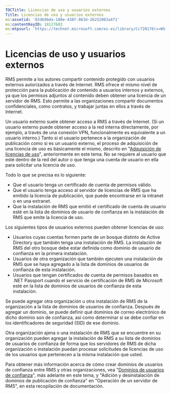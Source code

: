 ```yaml
---
TOCTitle: Licencias de uso y usuarios externos
Title: Licencias de uso y usuarios externos
ms:assetid: '02db9bda-180e-438f-863d-26252083a471'
ms:contentKeyID: 18127683
ms:mtpsurl: 'https://technet.microsoft.com/es-es/library/Cc720176(v=WS.10)'
---
```


Licencias de uso y usuarios externos
====================================

RMS permite a los autores compartir contenido protegido con usuarios externos autorizados a través de Internet. RMS ofrece el mismo nivel de protección para la publicación de contenido a usuarios internos y externos, ya que los permisos adjuntos al contenido deben obtener una licencia de un servidor de RMS. Esto permite a las organizaciones compartir documentos confidenciales, como contratos, y trabajar juntas en ellos a través de Internet.

Un usuario externo suele obtener acceso a RMS a través de Internet. (Si un usuario externo puede obtener acceso a la red interna directamente, por ejemplo, a través de una conexión VPN, funcionalmente es equivalente a un usuario interno.) Tanto si el usuario pertenece a la organización de publicación como si es un usuario externo, el proceso de adquisición de una licencia de uso es básicamente el mismo, descrito en "[Adquisición de licencias de uso](https://technet.microsoft.com/0b6cde34-418a-4dee-9d27-b65b93b535ac)", anteriormente en este tema. No se requiere al usuario que esté dentro de la red del autor o que tenga una cuenta de usuario en ella para solicitar una licencia de uso.

Todo lo que se precisa es lo siguiente:

-   Que el usuario tenga un certificado de cuenta de permisos válido.
-   Que el usuario tenga acceso al servidor de licencias de RMS que ha emitido la licencia de publicación, que puede encontrarse en la intranet o en una extranet.
-   Que la instalación de RMS que emitió el certificado de cuenta de usuario esté en la lista de dominios de usuario de confianza en la instalación de RMS que emite la licencia de uso.

Los siguientes tipos de usuarios externos pueden obtener licencias de uso:

-   Usuarios cuyas cuentas formen parte de un bosque distinto de Active Directory que también tenga una instalación de RMS. La instalación de RMS del otro bosque debe estar definida como dominio de usuario de confianza en la primera instalación.
-   Usuarios de otra organización que también ejecuten una instalación de RMS que se haya agregado a la lista de dominios de usuarios de confianza de esta instalación.
-   Usuarios que tengan certificados de cuenta de permisos basados en .NET Passport cuando el servicio de certificación de RMS de Microsoft esté en la lista de dominios de usuarios de confianza de esta instalación.

Se puede agregar otra organización u otra instalación de RMS de la organización a la lista de dominios de usuarios de confianza. Después de agregar un dominio, se puede definir qué dominios de correo electrónico de dicho dominio son de confianza, así como determinar si se debe confiar en los identificadores de seguridad (SID) de ese dominio.

Otra organización ajena o una instalación de RMS que se encuentre en su organización pueden agregar la instalación de RMS a su lista de dominios de usuarios de confianza de forma que los servidores de RMS de dicha organización o instalación puedan procesar solicitudes de licencias de uso de los usuarios que pertenecen a la misma instalación que usted.

Para obtener más información acerca de cómo crear dominios de usuarios de confianza entre RMS y otras organizaciones, vea "[Dominios de usuarios de confianza](https://technet.microsoft.com/a09b883f-f455-4c46-a4fd-d37b689e1d24)", más adelante en este tema, y "Adición y desinstalación de dominios de publicación de confianza" en "Operación de un servidor de RMS", en esta recopilación de documentación.
